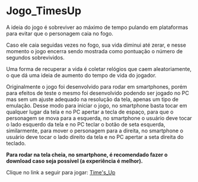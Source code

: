 # Jogo_TimesUp

A ideia do jogo é sobreviver ao máximo de tempo pulando em plataformas para evitar que o personagem caia no fogo.

Caso ele caia seguidas vezes no fogo, sua vida diminui até zerar, e nesse momento o jogo encerra sendo mostrada como pontuação o número de segundos sobrevividos. 

Uma forma de recuperar a vida é coletar relógios que caem aleatoriamente, o que dá uma ideia de aumento do tempo de vida do jogador.

Originalmente o jogo foi desenvolvido para rodar em smartphones, porém para efeitos de teste o mesmo foi desenvolvido podendo ser jogado no PC mas sem um ajuste adequado na resolução da tela, apenas um tipo de emulação. Desse modo para iniciar o jogo, no smartphone basta tocar em qualquer lugar da tela e no PC apertar a tecla de espaço, para que o personagem se mova para a esquerda, no smartphone o usuário deve tocar o lado esquerdo da tela e no PC teclar o botão de seta esquerda, similarmente, para mover o personagem para a direita, no smartphone o usuário deve tocar o lado direito da tela e no PC apertar a seta direita do teclado.

**Para rodar na tela cheia, no smartphone, é recomendado fazer o download caso seja possível (a experiência é melhor).**

Clique no link a seguir para jogar:
[Time's_Up](https://francilandio07.github.io/Jogo_TimesUp/)
